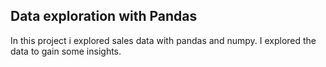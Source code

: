 ## Data exploration with Pandas
In this project i explored sales data with pandas and numpy.
I explored the data to gain some insights.
